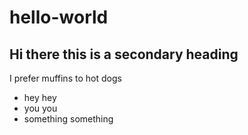 # hello-world
## Hi there this is a secondary heading
I prefer muffins to hot dogs
- hey hey
- you you
- something something
